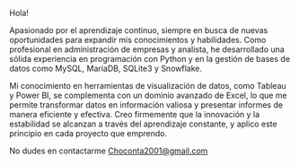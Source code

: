 Hola! 

Apasionado por el aprendizaje continuo, siempre en busca de nuevas oportunidades para expandir mis conocimientos y habilidades. Como profesional en administración de empresas y analista, he desarrollado una sólida experiencia en programación con Python y en la gestión de bases de datos como MySQL, MariaDB, SQLite3 y Snowflake.

Mi conocimiento en herramientas de visualización de datos, como Tableau y Power BI, se complementa con un dominio avanzado de Excel, lo que me permite transformar datos en información valiosa y presentar informes de manera eficiente y efectiva. Creo firmemente que la innovación y la estabilidad se alcanzan a través del aprendizaje constante, y aplico este principio en cada proyecto que emprendo.


No dudes en contactarme Choconta2001@gmail.com
